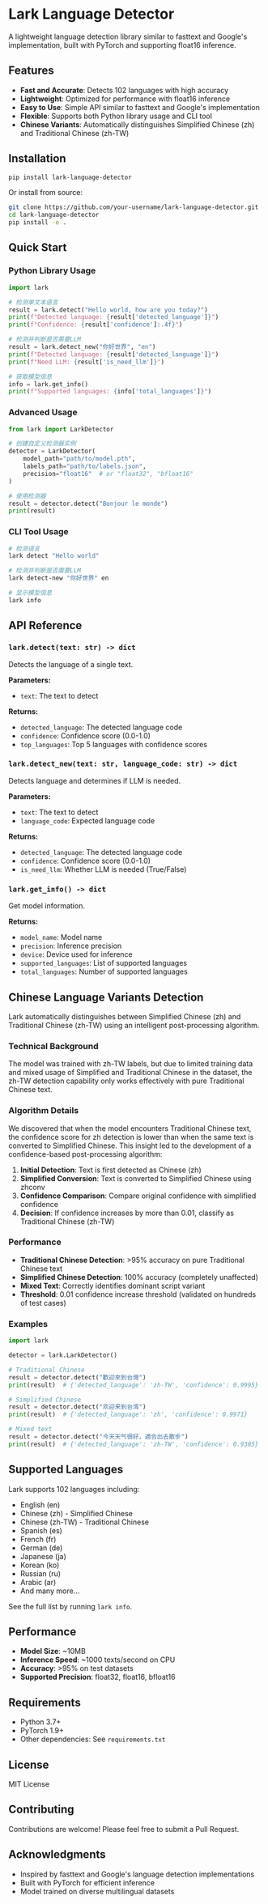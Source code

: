 # Lark Language Detector

A lightweight language detection library similar to fasttext and Google's implementation, built with PyTorch and supporting float16 inference.

## Features

- **Fast and Accurate**: Detects 102 languages with high accuracy
- **Lightweight**: Optimized for performance with float16 inference
- **Easy to Use**: Simple API similar to fasttext and Google's implementation
- **Flexible**: Supports both Python library usage and CLI tool
- **Chinese Variants**: Automatically distinguishes Simplified Chinese (zh) and Traditional Chinese (zh-TW)

## Installation

```bash
pip install lark-language-detector
```

Or install from source:

```bash
git clone https://github.com/your-username/lark-language-detector.git
cd lark-language-detector
pip install -e .
```

## Quick Start

### Python Library Usage

```python
import lark

# 检测单文本语言
result = lark.detect("Hello world, how are you today?")
print(f"Detected language: {result['detected_language']}")
print(f"Confidence: {result['confidence']:.4f}")

# 检测并判断是否需要LLM
result = lark.detect_new("你好世界", "en")
print(f"Detected language: {result['detected_language']}")
print(f"Need LLM: {result['is_need_llm']}")

# 获取模型信息
info = lark.get_info()
print(f"Supported languages: {info['total_languages']}")
```

### Advanced Usage

```python
from lark import LarkDetector

# 创建自定义检测器实例
detector = LarkDetector(
    model_path="path/to/model.pth",
    labels_path="path/to/labels.json",
    precision="float16"  # or "float32", "bfloat16"
)

# 使用检测器
result = detector.detect("Bonjour le monde")
print(result)
```

### CLI Tool Usage

```bash
# 检测语言
lark detect "Hello world"

# 检测并判断是否需要LLM
lark detect-new "你好世界" en

# 显示模型信息
lark info
```

## API Reference

### `lark.detect(text: str) -> dict`

Detects the language of a single text.

**Parameters:**
- `text`: The text to detect

**Returns:**
- `detected_language`: The detected language code
- `confidence`: Confidence score (0.0-1.0)
- `top_languages`: Top 5 languages with confidence scores

### `lark.detect_new(text: str, language_code: str) -> dict`

Detects language and determines if LLM is needed.

**Parameters:**
- `text`: The text to detect
- `language_code`: Expected language code

**Returns:**
- `detected_language`: The detected language code
- `confidence`: Confidence score (0.0-1.0)
- `is_need_llm`: Whether LLM is needed (True/False)

### `lark.get_info() -> dict`

Get model information.

**Returns:**
- `model_name`: Model name
- `precision`: Inference precision
- `device`: Device used for inference
- `supported_languages`: List of supported languages
- `total_languages`: Number of supported languages

## Chinese Language Variants Detection

Lark automatically distinguishes between Simplified Chinese (zh) and Traditional Chinese (zh-TW) using an intelligent post-processing algorithm.

### Technical Background

The model was trained with zh-TW labels, but due to limited training data and mixed usage of Simplified and Traditional Chinese in the dataset, the zh-TW detection capability only works effectively with pure Traditional Chinese text.

### Algorithm Details

We discovered that when the model encounters Traditional Chinese text, the confidence score for zh detection is lower than when the same text is converted to Simplified Chinese. This insight led to the development of a confidence-based post-processing algorithm:

1. **Initial Detection**: Text is first detected as Chinese (zh)
2. **Simplified Conversion**: Text is converted to Simplified Chinese using zhconv
3. **Confidence Comparison**: Compare original confidence with simplified confidence
4. **Decision**: If confidence increases by more than 0.01, classify as Traditional Chinese (zh-TW)

### Performance

- **Traditional Chinese Detection**: >95% accuracy on pure Traditional Chinese text
- **Simplified Chinese Detection**: 100% accuracy (completely unaffected)
- **Mixed Text**: Correctly identifies dominant script variant
- **Threshold**: 0.01 confidence increase threshold (validated on hundreds of test cases)

### Examples

```python
import lark

detector = lark.LarkDetector()

# Traditional Chinese
result = detector.detect("歡迎來到台灣")
print(result)  # {'detected_language': 'zh-TW', 'confidence': 0.9995}

# Simplified Chinese  
result = detector.detect("欢迎来到台湾")
print(result)  # {'detected_language': 'zh', 'confidence': 0.9971}

# Mixed text
result = detector.detect("今天天气很好，適合出去散步")
print(result)  # {'detected_language': 'zh-TW', 'confidence': 0.9385}
```

## Supported Languages

Lark supports 102 languages including:

- English (en)
- Chinese (zh) - Simplified Chinese
- Chinese (zh-TW) - Traditional Chinese
- Spanish (es)
- French (fr)
- German (de)
- Japanese (ja)
- Korean (ko)
- Russian (ru)
- Arabic (ar)
- And many more...

See the full list by running `lark info`.

## Performance

- **Model Size**: ~10MB
- **Inference Speed**: ~1000 texts/second on CPU
- **Accuracy**: >95% on test datasets
- **Supported Precision**: float32, float16, bfloat16

## Requirements

- Python 3.7+
- PyTorch 1.9+
- Other dependencies: See `requirements.txt`

## License

MIT License

## Contributing

Contributions are welcome! Please feel free to submit a Pull Request.

## Acknowledgments

- Inspired by fasttext and Google's language detection implementations
- Built with PyTorch for efficient inference
- Model trained on diverse multilingual datasets
